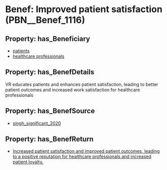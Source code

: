 # Benef: __Improved patient satisfaction__ (PBN__Benef_1116)

## Property: has_Beneficiary

* [patients](../Stakeholder/PBN__Stakeholder_31)
* [healthcare professionals](../Stakeholder/PBN__Stakeholder_32)

## Property: has_BenefDetails

VR educates patients and enhances patient satisfaction, leading to better patient outcomes and increased work satisfaction for healthcare professionals

## Property: has_BenefSource

* [singh_significant_2020](../Article/PBN__Article_231)

## Property: has_BenefReturn

* [Increased patient satisfaction and improved patient outcomes, leading to a positive reputation for healthcare professionals and increased patient loyalty.](../BenefReturn/PBN__BenefReturn_1248)

